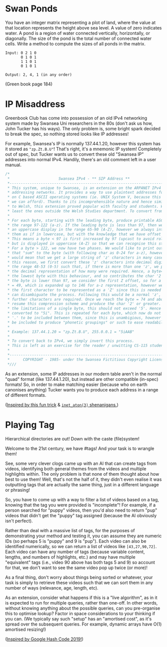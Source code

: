 # Swan Ponds

You have an integer matrix representing a plot of land, where the value at that
loca­tion represents the height above sea level. A value of zero indicates
water. A pond is a region of water connected vertically, horizontally, or
diagonally. The size of the pond is the total number of connected water cells.
Write a method to compute the sizes of all ponds in the matrix.

    Input: 0 2 1 0
           0 1 0 1
           1 1 0 1
           0 1 0 1
    
    Output: 2, 4, 1 (in any order)

(Green book page 184)


# IP Misaddress

Greenbook Club has come into possession of an old IPv4 networking system made by
Swansea Uni researchers in the 80s (don't ask us how, John Tucker has his ways).
The only problem is, some bright spark decided to break the spec, so nothing
stored looks like IP addresses!

For example, Swansea's IP is normally 137.44.1.20, however this system has it
stored as `"zp.Zt.B.U"`! That's right, it's a mnemonic IP system! Completely out
of spec, but Tucker wants us to convert these old "Swansea IP" addresses into
normal IPv4. Handily, there's an old comment left in a user manual.

```c
/*                                                                            *\
 *                      Swansea IPv4 - ** SIP Address **                      *
 *----------------------------------------------------------------------------*
 * This system, unique to Swansea, is an extension on the ARPANET IPv4 way of *
 * addressing networks. It provides a way to use plaintext addresses for use  *
 * on C based ASCII operating systems (ie. UNIX System V, because this is all *
 * we can afford). Thanks to its incomprehensible nature and hence similarity *
 * to Welsh, this extension proved popular with faculty and students. Well at *
 * least the ones outside the Welsh Studies department. To convert from IPv4: *
 *                                                                            * 
 * For each byte, starting with the leading byte, produce printable ASCII in  *
 * the range 97-122 (a-z). If the leading byte is less than 97, then we use   *
 * an uppercase display in the range 65-90 (A-Z), however we always interpret *
 * them as if in lowercase, but with the knowledge that we have offset this.  *
 * This means a byte < 97 is first increased by 97 (upcast to avoid rollover) *
 * but is displayed in uppercase (A-Z) so that we can recognise this state.   *
 * For a byte > 122, we now have two phases. We would like to print out chars *
 * that "sum" to the byte (with following char as 0-24 for a-z), however this *
 * would mean that we get a large string of 'z' characters in many cases. For *
 * this reason, we first convert these 'z' characters into decimal digits in  *
 * the range 48-53 (0-5) such that, if there is more than one 'z', we produce *
 * the decimal representation of how many were required. Hence, a byte=146 is *
 * the lowest byte with this behaviour, and so contributes the char '2'. If   *
 * the byte is lower than 97, we consider the first Z offset, so for a  byte  *
 * = 49, which is expanded up to 146 for a-z representation, however we force *
 * the first character to be represented as a 'Z' since this is needed so we  *
 * can disambiguate the process. Following this would be a normal 'z', as no  *
 * further characters are required. Once we reach the byte = 74 and above, we *
 * resume this compression scheme and produce the char '2' or greater. Due to *
 * the limitations of a single byte, this should not exceed '5'. Hence 255 is *
 * converted to "5i". This is repeated for each byte, which now do not need a *
 * '.' to be included between them, since this is unambigious, however it can *
 * be included to produce "phonetic groupings" or such to ease readability.   *
 *                                                                            *
 * Example: 137.44.1.20 = "zp.Zt.B.U", 255.0.0.1 = "5iAAB"
 *                                                                            *
 * To convert back to IPv4, we simply invert this process.                    *
 * This is left as an exercise for the reader / unwitting CS-115 student...   *
 *                                                                            *
 *----------------------------------------------------------------------------*
 *      COPYRIGHT - 1985- under the Swansea Fictitious Copyright License      *
 *///                                                                      \\\*
```

As an extension, some IP addresses in our modern table aren't in the normal
"quad" format (like 137.44.1.20), but instead are other compatible (in-spec)
formats! So, in order to make matching easier (because who on earth canonises
anything) Tucker wants you to produce each address in a range of different
formats.

([Inspired by this fun trick](https://lucb1e.com/randomprojects/php/funnip.php)
& [`inet_aton(3)` shenanigans.](https://www.netmeister.org/blog/inet_aton.html))


# Playing Tag

Hierarchical directories are out! Down with the caste (file)system!

Welcome to the 21st century, we have #tags! And your task is to wrangle them!

See, some very clever clogs came up with an AI that can create tags from videos,
identifying both general themes from the videos and multiple highlights within.
The only problem is that none of them thought about how best to use them! Well,
that's not the half of it, they didn't even realise it was outputting tags that
are actually the same thing, just in a different language or phrasing!

So, you have to come up with a way to filter a list of videos based on a tag,
knowing that the tag you were provided is "incomplete"! For example, if a person
searched for "puppy" videos, then you'd also need to return "pup" videos that
didn't get the "puppy" tag assigned (because the AI obviously isn't perfect).

Rather than deal with a massive list of tags, for the purposes of demonstrating
your method and testing it, you can assume they are numeric IDs (so perhaps 5 is
"puppy" and 9 is "pup"). Each video can also be identified numerically, so we
can return a list of videos like `[43,27,90,72]`. Each video can have any number
of tags (because variable content, lengths, and numbers of highlights, etc.) and
may have multiple "equivalent" tags (i.e., video 90 above has both tags 5 and 9)
so account for that, we don't want to see the same video pop up twice (or more)!

As a final thing, don't worry about things being sorted or whatever, your task
is simply to retrieve these videos such that we can sort them in any number of
ways (relevance, age, length, etc).

As an extension, consider what happens if this is a "live algorithm", as in it
is expected to run for multiple queries, rather than one-off. In other words,
without knowing anything about the possible queries, can you pre-organise this
to optimise lookup? Factor in space considerations to your thinking if you can.
(We typically say such "setup" has an "amortised cost", as it's spread over the
subsequent queries. For example, dynamic arrays have O(1) amortised resizing!)

([Inspired by Google Hash Code 2019!](https://codingcompetitions.withgoogle.com/hashcode/archive))
